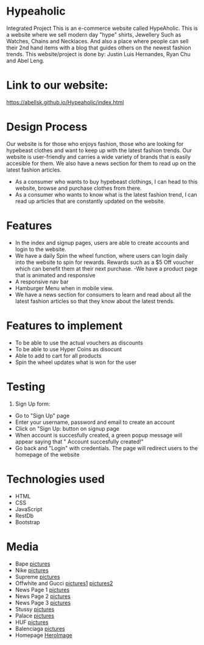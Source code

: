 # Hypeaholic
Integrated Project
This is an e-commerce website called HypeAholic. This is a website where we sell modern day "hype" shirts, Jewellery Such as Watches, Chains and Necklaces. And also a place where people can sell their 2nd hand items with a blog that guides others on the newest fashion trends. This website/project is done by: Justin Luis Hernandes, Ryan Chu and Abel Leng.

# Link to our website:
https://abellsk.github.io/Hypeaholic/index.html

# Design Process
Our website is for those who enjoys fashion, those who are looking for hypebeast clothes and want to keep up with the latest fashion trends. Our website is user-friendly and carries a wide variety of brands that is easily accesible for them. We also have a news section for them to read up on the latest fashion articles.
- As a consumer who wants to buy hypebeast clothings, I can head to this website, browse and purchase clothes from there.
- As a consumer who wants to know what is the latest fashion trend, I can read up articles that are constantly updated on the website.

# Features
- In the index and signup pages, users are able to create accounts and login to the website.
- We have a daily Spin the wheel function, where users can login daily into the website to spin for rewards. Rewards such as a $5 Off voucher which can benefit them at their next purchase.
-We have a product page that is animated and responsive
- A responsive nav bar
- Hamburger Menu when in mobile view.
- We have a news section for consumers to learn and read about all the latest fashion articles so that they know about the latest trends.

# Features to implement
- To be able to use the actual vouchers as discounts
- To be able to use Hyper Coins as disocunt
- Able to add to cart for all products
- Spin the wheel updates what is won for the user

# Testing
1. Sign Up form:
- Go to "Sign Up" page
- Enter your username, password and email to create an account
- Click on "Sign Up: button on signup page
- When account is succesfully created, a green popup message will appear saying that " Account succesfully created!"
- Go back and "Login" with credentials. The page will redirect users to the homepage of the website

# Technologies used
- HTML
- CSS
- JavaScript
- RestDb
- Bootstrap

# Media
- Bape [pictures](https://int.bape.com/)
- Nike [pictures](https://www.nike.com/sg/membership?cp=32474922017_search_%7csg%7cCore+Brand+-+GN+-+Pure+-+XCategory+-+Nike+Singapore+-+TM+-+General+-+Mens+LP+-+EN_EN+-+Exact%7cGOOGLE%7cnike&gclid=CjwKCAiAsNKQBhAPEiwAB-I5zRmttXEzIUjW7w8hlt2DUCKgfwWolQGoA5YdPXah--l0w3OfpVHyNRoCUg4QAvD_BwE&gclsrc=aw.ds)
- Supreme [pictures](https://www.keeprunrun.com/nike-air-more-uptempo-supreme-suptempo-varsity-white-id178.html)
- Offwhite and Gucci
[pictures1](https://www.farfetch.com/nz/designers/men)
[pictures2](https://www.goat.com/sneakers/off-white-arrow-pendant-necklace-silver-omob045e20met0017800)
- News Page 1 [pictures](https://www.vogue.com/slideshow/phil-oh-best-street-style-photos-from-london-fashion-week-fall-2022)
- News Page 2 [pictures](https://www.fashionbeans.com/article/best-streetwear-brands/)
- News Page 3 [pictures](https://www.vogue.com/slideshow/street-style-ways-to-wear-gucci-fall-fashion)
- Stussy [pictures](https://doubledoublevintage.com/products/stussy-compton-t-shirt-bleach-xlarge)
- Palace [pictures](https://shop.palaceskateboards.com/collections/t-shirts)
- HUF [pictures](https://hufworldwide.com/) 
- Balenciaga [pictures](https://www.balenciaga.com/en-us)
- Homepage [HeroImage](https://savagemodeshop.com/)